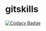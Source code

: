 # gitskills

[![Codacy Badge](https://api.codacy.com/project/badge/Grade/be153a81d272473caaaf6e25aa1ae448)](https://www.codacy.com/manual/liujiajun1994/gitskills?utm_source=github.com&amp;utm_medium=referral&amp;utm_content=liujiajun1994/gitskills&amp;utm_campaign=Badge_Grade)
